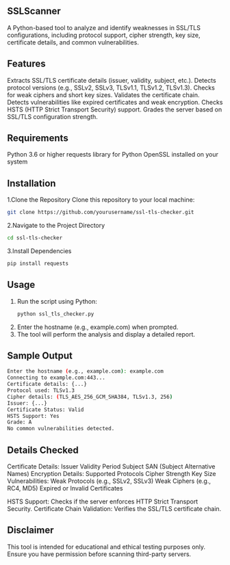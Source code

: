 ## SSLScanner
A Python-based tool to analyze and identify weaknesses in SSL/TLS configurations, including protocol support, cipher strength, key size, certificate details, and common vulnerabilities.

## Features
  Extracts SSL/TLS certificate details (issuer, validity, subject, etc.).
  Detects protocol versions (e.g., SSLv2, SSLv3, TLSv1.1, TLSv1.2, TLSv1.3).
  Checks for weak ciphers and short key sizes.
  Validates the certificate chain.
  Detects vulnerabilities like expired certificates and weak encryption.
  Checks HSTS (HTTP Strict Transport Security) support.
  Grades the server based on SSL/TLS configuration strength.

## Requirements
  Python 3.6 or higher
  requests library for Python
  OpenSSL installed on your system

## Installation
1.Clone the Repository
  Clone this repository to your local machine:
  ```bash
  git clone https://github.com/yourusername/ssl-tls-checker.git
  ```
2.Navigate to the Project Directory
  ```bash
  cd ssl-tls-checker
  ```
3.Install Dependencies
  ```bash
  pip install requests
  ```
## Usage
1. Run the script using Python:
   ```bash
   python ssl_tls_checker.py
   ```
2. Enter the hostname (e.g., example.com) when prompted.
3. The tool will perform the analysis and display a detailed report.

## Sample Output
  ```bash
Enter the hostname (e.g., example.com): example.com
Connecting to example.com:443...
Certificate details: {...}
Protocol used: TLSv1.3
Cipher details: (TLS_AES_256_GCM_SHA384, TLSv1.3, 256)
Issuer: {...}
Certificate Status: Valid
HSTS Support: Yes
Grade: A
No common vulnerabilities detected.
  ```

## Details Checked
Certificate Details:
  Issuer
  Validity Period
  Subject
  SAN (Subject Alternative Names)
Encryption Details:
  Supported Protocols
  Cipher Strength
  Key Size
Vulnerabilities:
  Weak Protocols (e.g., SSLv2, SSLv3)
  Weak Ciphers (e.g., RC4, MD5)
  Expired or Invalid Certificates
  
HSTS Support: Checks if the server enforces HTTP Strict Transport Security.
Certificate Chain Validation: Verifies the SSL/TLS certificate chain.

## Disclaimer
This tool is intended for educational and ethical testing purposes only. Ensure you have permission before scanning third-party servers.



